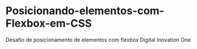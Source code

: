 # Posicionando-elementos-com-Flexbox-em-CSS
Desafio de posicionamento de elementos com flexbox Digital Inovation One
